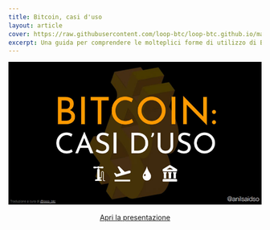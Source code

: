```yaml
---
title: Bitcoin, casi d'uso
layout: article
cover: https://raw.githubusercontent.com/loop-btc/loop-btc.github.io/master/assets/images/cover-anil-casi-d-uso.jpg
excerpt: Una guida per comprendere le molteplici forme di utilizzo di Bitcoin e per considerare tutti i settori, i sistemi e gli asset che potrebbero essere in qualche modo scardinati da Bitcoin.
---
```


<!--more-->

![TeXt Theme](https://raw.githubusercontent.com/loop-btc/loop-btc.github.io/master/assets/images/cover-anil-casi-d-uso.jpg)


<p style="text-align: center;"><a class="button button--warning button--rounded button--lg" href="/assets/risorse/Casi d'uso di Bitcoin_by Anil - ITA by loop_btc.pdf"><i class="fas fa-file-pdf"></i> Apri la presentazione</a></p>